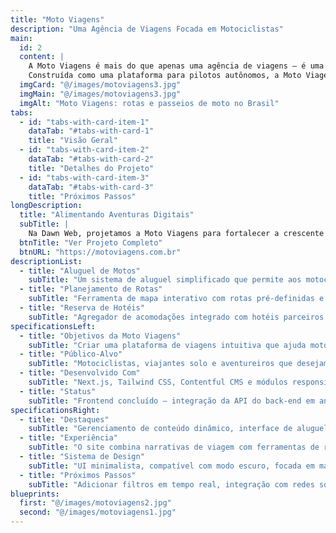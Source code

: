 ```yaml
---
title: "Moto Viagens"
description: "Uma Agência de Viagens Focada em Motociclistas"
main:
  id: 2
  content: |
    A Moto Viagens é mais do que apenas uma agência de viagens — é uma experiência personalizada para pilotos que buscam liberdade, aventura e conexão com as estradas mais cênicas do Brasil.
    Construída como uma plataforma para pilotos autônomos, a Moto Viagens permite que os usuários planejem suas próprias viagens de moto com facilidade, oferecendo aluguel de motos, rotas personalizadas, hotéis de confiança e atrações selecionadas para todo tipo de motociclista.
  imgCard: "@/images/motoviagens3.jpg"
  imgMain: "@/images/motoviagens3.jpg"
  imgAlt: "Moto Viagens: rotas e passeios de moto no Brasil"
tabs:
  - id: "tabs-with-card-item-1"
    dataTab: "#tabs-with-card-1"
    title: "Visão Geral"
  - id: "tabs-with-card-item-2"
    dataTab: "#tabs-with-card-2"
    title: "Detalhes do Projeto"
  - id: "tabs-with-card-item-3"
    dataTab: "#tabs-with-card-3"
    title: "Próximos Passos"
longDescription:
  title: "Alimentando Aventuras Digitais"
  subTitle: |
    Na Dawn Web, projetamos a Moto Viagens para fortalecer a crescente comunidade de mototurismo no Brasil. O projeto combina visuais impactantes, ferramentas de reserva práticas e integrações inteligentes para tornar o planejamento de rotas mais fluido, rápido e pessoal.
  btnTitle: "Ver Projeto Completo"
  btnURL: "https://motoviagens.com.br"
descriptionList:
  - title: "Aluguel de Motos"
    subTitle: "Um sistema de aluguel simplificado que permite aos motociclistas escolherem a moto ideal para a viagem — desde motos de aventura para longas distâncias até modelos leves e econômicos."
  - title: "Planejamento de Rotas"
    subTitle: "Ferramenta de mapa interativo com rotas pré-definidas e destaques por paisagens brasileiras como a Serra do Rio do Rastro, a Chapada dos Veadeiros e o Pantanal."
  - title: "Reserva de Hotéis"
    subTitle: "Agregador de acomodações integrado com hotéis parceiros que oferecem estacionamento seguro e comodidades para motociclistas."
specificationsLeft:
  - title: "Objetivos da Moto Viagens"
    subTitle: "Criar uma plataforma de viagens intuitiva que ajuda motociclistas a explorarem as rotas mais icônicas do Brasil com liberdade, conveniência e autenticidade local."
  - title: "Público-Alvo"
    subTitle: "Motociclistas, viajantes solo e aventureiros que desejam soluções de turismo organizadas, porém flexíveis."
  - title: "Desenvolvido Com"
    subTitle: "Next.js, Tailwind CSS, Contentful CMS e módulos responsivos de planejamento de rotas via API."
  - title: "Status"
    subTitle: "Frontend concluído — integração da API do back-end em andamento."
specificationsRight:
  - title: "Destaques"
    subTitle: "Gerenciamento de conteúdo dinâmico, interface de aluguel de motos, avaliações de usuários e visualizações de rotas integradas."
  - title: "Experiência"
    subTitle: "O site combina narrativas de viagem com ferramentas de reserva funcionais, criando um companheiro digital perfeito para o motociclista."
  - title: "Sistema de Design"
    subTitle: "UI minimalista, compatível com modo escuro, focada em mapas limpos, imagens marcantes e cards intuitivos."
  - title: "Próximos Passos"
    subTitle: "Adicionar filtros em tempo real, integração com redes sociais e compartilhamento de rotas pela comunidade nas próximas atualizações."
blueprints:
  first: "@/images/motoviagens2.jpg"
  second: "@/images/motoviagens1.jpg"
---
```

